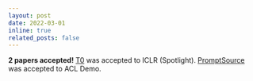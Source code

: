 ```yaml
---
layout: post
date: 2022-03-01
inline: true
related_posts: false
---
```


**2 papers accepted!** [T0](https://arxiv.org/abs/2110.08207) was accepted to ICLR (Spotlight). [PromptSource](https://arxiv.org/abs/2202.01279) was accepted to ACL Demo.
